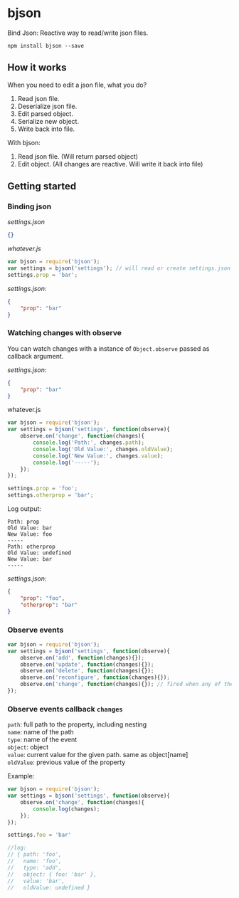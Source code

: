 # bjson
Bind Json: Reactive way to read/write json files. 

```
npm install bjson --save
```

## How it works
When you need to edit a json file, what you do?  
1. Read json file.
2. Deserialize json file.
3. Edit parsed object.
4. Serialize new object.
5. Write back into file.

With bjson:
1. Read json file. (Will return parsed object)
2. Edit object. (All changes are reactive. Will write it back into file)

## Getting started
### Binding json
*settings.json*
```json
{}
```

*whatever.js*
```js
var bjson = require('bjson');
var settings = bjson('settings'); // will read or create settings.json
settings.prop = 'bar';
```

*settings.json:*
```json
{
    "prop": "bar"
}
```

### Watching changes with observe

You can watch changes with a instance of `Object.observe` passed as callback argument.  

*settings.json:*
```json
{
    "prop": "bar"
}
```

whatever.js
```js
var bjson = require('bjson');
var settings = bjson('settings', function(observe){
    observe.on('change', function(changes){
        console.log('Path:', changes.path);
        console.log('Old Value:', changes.oldValue);
        console.log('New Value:', changes.value);
        console.log('-----');
    });
});

settings.prop = 'foo';
settings.otherprop = 'bar';
```

Log output:
```
Path: prop
Old Value: bar
New Value: foo
-----
Path: otherprop
Old Value: undefined
New Value: bar
-----
```

*settings.json:*
```json
{
    "prop": "foo",
    "otherprop": "bar"
}
```

### Observe events

```js
var bjson = require('bjson');
var settings = bjson('settings', function(observe){
    observe.on('add', function(changes){});
    observe.on('update', function(changes){});
    observe.on('delete', function(changes){});
    observe.on('reconfigure', function(changes){});
    observe.on('change', function(changes){}); // fired when any of the above events are emitted
});

```

### Observe events callback `changes`

`path`: full path to the property, including nesting  
`name`: name of the path  
`type`: name of the event  
`object`: object  
`value`: current value for the given path. same as object[name]  
`oldValue`: previous value of the property  

Example:
```js
var bjson = require('bjson');
var settings = bjson('settings', function(observe){
    observe.on('change', function(changes){
        console.log(changes);
    });
});

settings.foo = 'bar'

//log:
// { path: 'foo',
//   name: 'foo',
//   type: 'add',
//   object: { foo: 'bar' },
//   value: 'bar',
//   oldValue: undefined }
```
